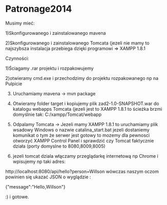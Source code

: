 Patronage2014
=============

Musimy mieć:

1)Skonfigurowanego i zainstalowanego mavena 

2)Skonfigurowanego i zainstalowanego Tomcata (jezeli nie mamy to najszybsza instalacja przebiega dzięki programowi => XAMPP 1.8.1

Czynności:

1)Ściagamy .rar projektu i rozpakowujemy

2)otwieramy cmd.exe i przechodzimy do projektu rozpakowanego np na Pulpicie

3) Uruchamiamy mavena -> mvn package

4) Otwieramy folder target i kopiujemy plik zad2-1.0-SNAPSHOT.war do katalogu webapps Tomcata (jezeli jest to XAMPP 1.8.1 to ścieżka brzmi domyślnie tak: C:/xampp/Tomcat/webapp

5) Odpalamy Tomcata -> Jezeli mamy XAMPP 1.8.1 to uruchamiamy plik wsadowy Windows o nazwie catalina_start.bat jezeli dostaniemy komunikat o tym że serwer jest gotowy to mozemy dla pewnosci otworzyć XAMPP Control Panel i sprawdzić czy Tomcat faktycznie działa (porty domyslne to 8080,8009,8005)

6) jezeli tomcat dziala włączamy przeglądarkę internetową np Chrome i wpisujemy np taki adres: 

http://localhost:8080/api/hello?person=Willson wówczas naszym oczom powinien się ukazać JSON o wyglądzie : 

{"message":"Hello,Willson"}



:) i gotowe.
